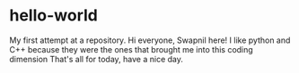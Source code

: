 # hello-world
My first attempt at a repository.
Hi everyone, Swapnil here!
I like python and C++ because they were the ones that brought me into this coding dimension
That's all for today, have a nice day.
